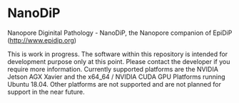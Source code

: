 # NanoDiP
Nanopore Diginital Pathology - NanoDiP, the Nanopore companion of EpiDiP (http://www.epidip.org)


This is work in progress. The software within this repository is intended for development purpose only at this point. Please contact the developer if you require more information. Currently supported platforms are the NVIDIA Jetson AGX Xavier and the x64_64 / NVIDIA CUDA GPU Platforms running Ubuntu 18.04. Other platforms are not supported and are not planned for support in the near future.
